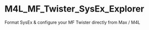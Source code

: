 # M4L_MF_Twister_SysEx_Explorer
Format SysEx &amp; configure your MF Twister directly from Max / M4L
